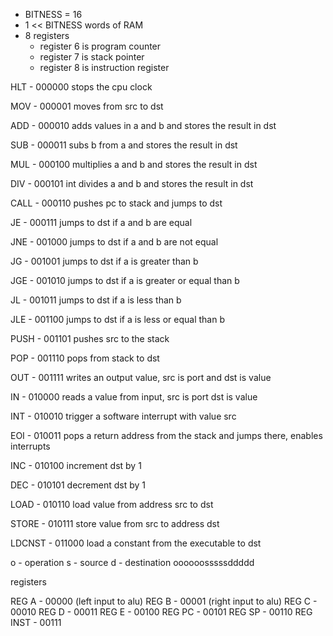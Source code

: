 - BITNESS = 16
- 1 << BITNESS words of RAM
- 8 registers
    - register 6 is program counter
    - register 7 is stack pointer
    - register 8 is instruction register

HLT    - 000000
stops the cpu clock

MOV    - 000001
moves from src to dst

ADD    - 000010
adds values in a and b and stores the result in dst

SUB    - 000011
subs b from a and stores the result in dst

MUL    - 000100
multiplies a and b and stores the result in dst

DIV    - 000101
int divides a and b and stores the result in dst

CALL   - 000110
pushes pc to stack and jumps to dst

JE     - 000111
jumps to dst if a and b are equal

JNE    - 001000
jumps to dst if a and b are not equal

JG     - 001001
jumps to dst if a is greater than b

JGE    - 001010
jumps to dst if a is greater or equal than b

JL     - 001011
jumps to dst if a is less than b

JLE    - 001100
jumps to dst if a is less or equal than b

PUSH   - 001101
pushes src to the stack

POP    - 001110
pops from stack to dst

OUT    - 001111
writes an output value, src is port and dst is value

IN     - 010000
reads a value from input, src is port dst is value

INT    - 010010
trigger a software interrupt with value src

EOI    - 010011
pops a return address from the stack and jumps there, enables interrupts

INC    - 010100
increment dst by 1

DEC    - 010101
decrement dst by 1

LOAD   - 010110
load value from address src to dst

STORE  - 010111
store value from src to address dst

LDCNST - 011000
load a constant from the executable to dst

o - operation
s - source
d - destination
oooooosssssddddd

registers

REG A    - 00000 (left input to alu)
REG B    - 00001 (right input to alu)
REG C    - 00010
REG D    - 00011
REG E    - 00100
REG PC   - 00101
REG SP   - 00110
REG INST - 00111
